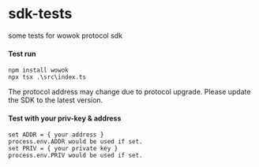 # sdk-tests
some tests for wowok protocol sdk 

#### Test run
```
npm install wowok
npx tsx .\src\index.ts   
```
The protocol address may change due to protocol upgrade. Please update the SDK to the latest version.

#### Test with your priv-key & address
```
set ADDR = { your address }
process.env.ADDR would be used if set.
set PRIV = { your private key }
process.env.PRIV would be used if set.
```

